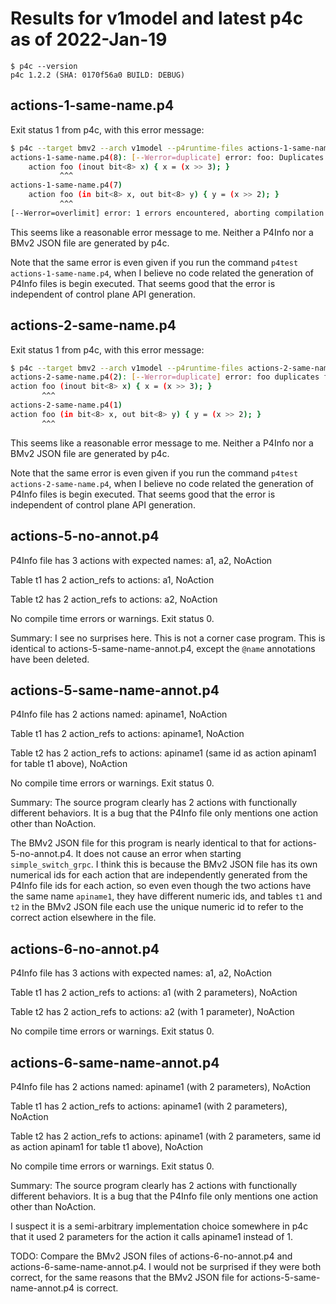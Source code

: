 # Results for v1model and latest p4c as of 2022-Jan-19

```
$ p4c --version
p4c 1.2.2 (SHA: 0170f56a0 BUILD: DEBUG)
```

## actions-1-same-name.p4

Exit status 1 from p4c, with this error message:
```bash
$ p4c --target bmv2 --arch v1model --p4runtime-files actions-1-same-name.p4info.txt actions-1-same-name.p4
actions-1-same-name.p4(8): [--Werror=duplicate] error: foo: Duplicates declaration foo
    action foo (inout bit<8> x) { x = (x >> 3); }
           ^^^
actions-1-same-name.p4(7)
    action foo (in bit<8> x, out bit<8> y) { y = (x >> 2); }
           ^^^
[--Werror=overlimit] error: 1 errors encountered, aborting compilation
```

This seems like a reasonable error message to me.
Neither a P4Info nor a BMv2 JSON file are generated by p4c.

Note that the same error is even given if you run the command `p4test
actions-1-same-name.p4`, when I believe no code related the generation
of P4Info files is begin executed.  That seems good that the error is
independent of control plane API generation.


## actions-2-same-name.p4

Exit status 1 from p4c, with this error message:
```bash
$ p4c --target bmv2 --arch v1model --p4runtime-files actions-2-same-name.p4info.txt actions-2-same-name.p4
actions-2-same-name.p4(2): [--Werror=duplicate] error: foo duplicates foo.
action foo (inout bit<8> x) { x = (x >> 3); }
       ^^^
actions-2-same-name.p4(1)
action foo (in bit<8> x, out bit<8> y) { y = (x >> 2); }
       ^^^
```

This seems like a reasonable error message to me.
Neither a P4Info nor a BMv2 JSON file are generated by p4c.

Note that the same error is even given if you run the command `p4test
actions-2-same-name.p4`, when I believe no code related the generation
of P4Info files is begin executed.  That seems good that the error is
independent of control plane API generation.


## actions-5-no-annot.p4

P4Info file has 3 actions with expected names: a1, a2, NoAction

Table t1 has 2 action_refs to actions: a1, NoAction

Table t2 has 2 action_refs to actions: a2, NoAction

No compile time errors or warnings.  Exit status 0.

Summary: I see no surprises here.  This is not a corner case program.
This is identical to actions-5-same-name-annot.p4, except the `@name`
annotations have been deleted.


## actions-5-same-name-annot.p4

P4Info file has 2 actions named: apiname1, NoAction

Table t1 has 2 action_refs to actions: apiname1, NoAction

Table t2 has 2 action_refs to actions: apiname1 (same id as action
apinam1 for table t1 above), NoAction

No compile time errors or warnings.  Exit status 0.

Summary: The source program clearly has 2 actions with functionally
different behaviors.  It is a bug that the P4Info file only mentions
one action other than NoAction.

The BMv2 JSON file for this program is nearly identical to that for
actions-5-no-annot.p4.  It does not cause an error when starting
`simple_switch_grpc`.  I think this is because the BMv2 JSON file has
its own numerical ids for each action that are independently generated
from the P4Info file ids for each action, so even even though the two
actions have the same name `apiname1`, they have different numeric
ids, and tables `t1` and `t2` in the BMv2 JSON file each use the
unique numeric id to refer to the correct action elsewhere in the
file.


## actions-6-no-annot.p4

P4Info file has 3 actions with expected names: a1, a2, NoAction

Table t1 has 2 action_refs to actions: a1 (with 2 parameters), NoAction

Table t2 has 2 action_refs to actions: a2 (with 1 parameter), NoAction

No compile time errors or warnings.  Exit status 0.


## actions-6-same-name-annot.p4

P4Info file has 2 actions named: apiname1 (with 2 parameters), NoAction

Table t1 has 2 action_refs to actions: apiname1 (with 2 parameters), NoAction

Table t2 has 2 action_refs to actions: apiname1 (with 2 parameters,
same id as action apinam1 for table t1 above), NoAction

No compile time errors or warnings.  Exit status 0.

Summary: The source program clearly has 2 actions with functionally
different behaviors.  It is a bug that the P4Info file only mentions
one action other than NoAction.

I suspect it is a semi-arbitrary implementation choice somewhere in
p4c that it used 2 parameters for the action it calls apiname1 instead
of 1.

TODO: Compare the BMv2 JSON files of actions-6-no-annot.p4 and
actions-6-same-name-annot.p4.  I would not be surprised if they were
both correct, for the same reasons that the BMv2 JSON file for
actions-5-same-name-annot.p4 is correct.
